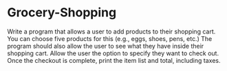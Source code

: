 # Grocery-Shopping
Write a program that allows a user to add products to their shopping cart. You can choose five products for this (e.g., eggs, shoes, pens, etc.) The program should also allow the user to see what they have inside their shopping cart. Allow the user the option to specify they want to check out. Once the checkout is complete, print the item list and total, including taxes.
